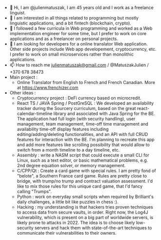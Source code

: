 - 👋 Hi, I am @julienmatuszak, I am 45 years old and I work as a freelance linguist.
- 👀 I am interested in all things related to programming but mostly linguistic applications, and a bit fintech (blockchain, crypto).
- 🌱 I followed a few curricula in Web programming and worked as a Web implementation engineer for some time, but I prefer to work on core applications and as a freelancer on personal projects.
- 💞️ I am looking for developers for a online translator Web application. Other side projects include Web app developement, cryptocurrency, etc. I prefer to work on small microservices rather than monolithic applications.
- 📫 How to reach me julienmatuszak@gmail.com / @MatuszakJulien / +370 678 38473
- Main project :
    - Online Translator from English to French and French Canadian. More at https://www.frenchizer.com
- Other ideas :
    - Cryptocurrency project : DeFi currency based on microcredit.
    - React TS / JAVA Spring / PostGreSQL : We developed an availability tracker during the Sourcery curriculum, based on the great react-calendar-timeline library and associated with Java Spring for the BE. The application had full login (with security handling), user management, team management, time-off time management and availability time-off display features including editing/adding/deleting functionalities, and an API with full CRUD features for interaction with the BE. I'm planning to recreate this app and add more features like scrolling possibility that would allow to switch from a month timeline to a day timeline, etc.
    - Assembly : write a NASM script that could execute a small CLI for Linux, such as a text editor, or basic mathematical problems, e.g. 2nd degree equation solver, or memory management.
    - C/CPP/Qt : Create a card game with special rules. I am pretty fond of "belote", a Southern France card game. Rules are pretty close to bridge, with trump/no trump and contract valuation assessment. I'd like to mix those rules for this unique card game, that I'd fancy calling "Trumps".
    - Python : work on everyday small scripts when required by Brilliant's daily challenges, a little bit like puzzles in chess :).
    - Hacking : my understanding is that hackers tries proven techniques to access data from secure vaults, in order. Right now, the Log4J vulnerability, which is present on a big part of worldwide servers, is likely prone to attacks in 2022. The idea is to choose likely low-security servers and hack them with state-of-the-art techniques to communicate their vulnerabilities to their owners.

<!---
julienmatuszak/julienmatuszak is a ✨ special ✨ repository because its `README.md` (this file) appears on your GitHub profile.
You can click the Preview link to take a look at your changes.
--->
